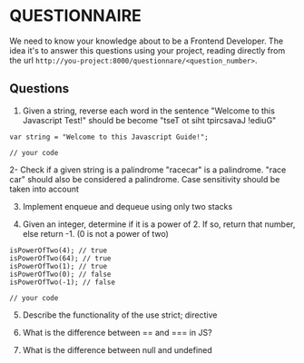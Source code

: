 # QUESTIONNAIRE

We need to know your knowledge about to be a Frontend Developer. The idea it's to answer this questions using your project, reading directly from the url `http://you-project:8000/questionnare/<question_number>`.

## Questions

1.  Given a string, reverse each word in the sentence "Welcome to this Javascript Test!" should be become "tseT ot siht tpircsavaJ !ediuG"

```
var string = "Welcome to this Javascript Guide!";

// your code
```

2- Check if a given string is a palindrome "racecar" is a palindrome. "race car" should also be considered a palindrome. Case sensitivity should be taken into account

3. Implement enqueue and dequeue using only two stacks

4. Given an integer, determine if it is a power of 2. If so, return that number, else return -1. (0 is not a power of two)

```
isPowerOfTwo(4); // true
isPowerOfTwo(64); // true
isPowerOfTwo(1); // true
isPowerOfTwo(0); // false
isPowerOfTwo(-1); // false

// your code
```

5. Describe the functionality of the use strict; directive

6. What is the difference between == and === in JS?

7. What is the difference between null and undefined



